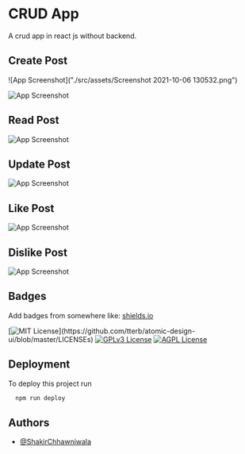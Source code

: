 # CRUD App

A crud app in react js without backend.

## Create Post

![App Screenshot]("./src/assets/Screenshot 2021-10-06 130532.png")

![App Screenshot]("./src/assets/Screenshot2.png")

## Read Post

![App Screenshot]("./src/assets/read.png")

## Update Post

![App Screenshot]("./src/assets/update.png")

## Like Post

![App Screenshot]("./src/assets/like.png")

## Dislike Post

![App Screenshot]("./src/assets/dislike.png")

## Badges

Add badges from somewhere like: [shields.io](https://shields.io/)

[![MIT License](https://img.shields.io/apm/l/atomic-design-ui.svg?)](https://github.com/tterb/atomic-design-ui/blob/master/LICENSEs)
[![GPLv3 License](https://img.shields.io/badge/License-GPL%20v3-yellow.svg)](https://opensource.org/licenses/)
[![AGPL License](https://img.shields.io/badge/license-AGPL-blue.svg)](http://www.gnu.org/licenses/agpl-3.0)

## Deployment

To deploy this project run

```bash
  npm run deploy
```

## Authors

- [@ShakirChhawniwala](https://www.github.com/octokatherine)